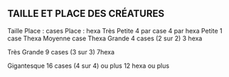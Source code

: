 ## TAILLE ET PLACE DES CRÉATURES


Taille Place : cases Place : hexa
Très Petite 4 par case 4 par hexa
Petite 1 case Thexa
Moyenne case Thexa
Grande 4 cases (2 sur 2) 3 hexa

Très Grande 9 cases (3 sur 3) 7hexa

Gigantesque 16 cases (4 sur 4) ou plus 12 hexa ou plus